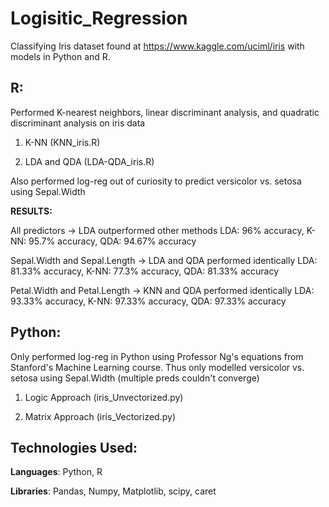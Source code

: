 # Logisitic_Regression

Classifying Iris dataset found at https://www.kaggle.com/uciml/iris with models in Python and R.

## R:

Performed K-nearest neighbors, linear discriminant analysis, and quadratic discriminant analysis on iris data

1) K-NN (KNN_iris.R)

2) LDA and QDA (LDA-QDA_iris.R)

Also performed log-reg out of curiosity to predict versicolor vs. setosa using Sepal.Width 

**RESULTS:**

All predictors -> LDA outperformed other methods
LDA: 96% accuracy, K-NN: 95.7% accuracy, QDA: 94.67% accuracy

Sepal.Width and Sepal.Length -> LDA and QDA performed identically
LDA: 81.33% accuracy, K-NN: 77.3% accuracy, QDA: 81.33% accuracy

Petal.Width and Petal.Length -> KNN and QDA performed identically 
LDA: 93.33% accuracy, K-NN: 97.33% accuracy, QDA: 97.33% accuracy

## Python:

Only performed log-reg in Python using Professor Ng's equations from Stanford's Machine Learning course. 
Thus only modelled versicolor vs. setosa using Sepal.Width (multiple preds couldn't converge)

1) Logic Approach (iris_Unvectorized.py)

2) Matrix Approach (iris_Vectorized.py)

## Technologies Used:
**Languages**:
Python, R

**Libraries**:
Pandas, Numpy, Matplotlib, scipy, caret
